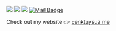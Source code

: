 [![](https://img.shields.io/badge/twitter-%231DA1F2.svg?&style=for-the-badge&logo=twitter&logoColor=white)](https://twitter.com/cenk_tuysuz)
[![](https://img.shields.io/badge/?logo=google-scholar&logoColor=white)](https://scholar.google.com.tr/citations?user=NSEK9ssAAAAJ&hl=en)
[![](https://img.shields.io/badge/linkedin-%230077B5.svg?&style=for-the-badge&logo=linkedin&logoColor=white)](https://www.linkedin.com/in/cenk-tuysuz/)
[![Mail Badge](https://img.shields.io/badge/Contact%20Me-c14438?style=for-the-badge&logo=Mail&logoColor=white&link=mailto:cenktuysuz@gmail.com)](mailto:cenktuysuz@gmail.com)

Check out my website 👉 [cenktuysuz.me](cenktuysuz.me)


